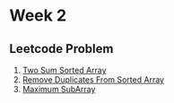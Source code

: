 # Week 2

## Leetcode Problem

1. [Two Sum Sorted Array](https://leetcode.com/problems/two-sum-ii-input-array-is-sorted/)
2. [Remove Duplicates From Sorted Array](https://leetcode.com/problems/remove-duplicates-from-sorted-array/)
3. [Maximum SubArray](https://leetcode.com/problems/maximum-subarray)